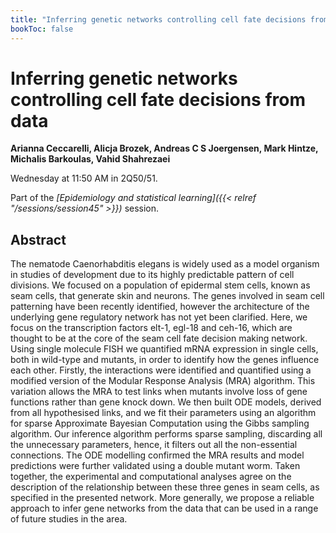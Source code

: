 ```yaml
---
title: "Inferring genetic networks controlling cell fate decisions from data"
bookToc: false
---
```


# Inferring genetic networks controlling cell fate decisions from data

**Arianna Ceccarelli, Alicja Brozek, Andreas C S Joergensen, Mark Hintze, Michalis Barkoulas, Vahid Shahrezaei**

Wednesday at 11:50 AM in 2Q50/51.

Part of the *[Epidemiology and statistical learning]({{< relref "/sessions/session45" >}})* session.

## Abstract

The nematode Caenorhabditis elegans is widely used as a model organism in studies of development due to its highly predictable pattern of cell divisions. We focused on a population of epidermal stem cells, known as seam cells, that generate skin and neurons. The genes involved in seam cell patterning have been recently identified, however the architecture of the underlying gene regulatory network has not yet been clarified. Here, we focus on the transcription factors elt-1, egl-18 and ceh-16, which are thought to be at the core of the seam cell fate decision making network. Using single molecule FISH we quantified mRNA expression in single cells, both in wild-type and mutants, in order to identify how the genes influence each other. Firstly, the interactions were identified and quantified using a modified version of the Modular Response Analysis (MRA) algorithm. This variation allows the MRA to test links when mutants involve loss of gene functions rather than gene knock down. We then built ODE models, derived from all hypothesised links, and we fit their parameters using an algorithm for sparse Approximate Bayesian Computation using the Gibbs sampling algorithm. Our inference algorithm performs sparse sampling, discarding all the unnecessary parameters, hence, it filters out all the non-essential connections. The ODE modelling confirmed the MRA results and model predictions were further validated using a double mutant worm. Taken together, the experimental and computational analyses agree on the description of the relationship between these three genes in seam cells, as specified in the presented network. More generally, we propose a reliable approach to infer gene networks from the data that can be used in a range of future studies in the area.


